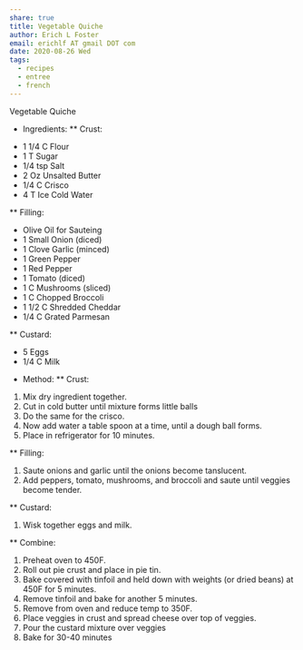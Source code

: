 ```yaml
---
share: true
title: Vegetable Quiche
author: Erich L Foster
email: erichlf AT gmail DOT com
date: 2020-08-26 Wed
tags:
  - recipes
  - entree
  - french
---
```


Vegetable Quiche
* Ingredients:
** Crust:
- 1 1/4 C Flour
- 1 T Sugar
- 1/4 tsp Salt
- 2 Oz Unsalted Butter
- 1/4 C Crisco
- 4 T Ice Cold Water

** Filling:
- Olive Oil for Sauteing
- 1 Small Onion (diced)
- 1 Clove Garlic (minced)
- 1 Green Pepper
- 1 Red Pepper
- 1 Tomato (diced)
- 1 C Mushrooms (sliced)
- 1 C Chopped Broccoli
- 1 1/2 C Shredded Cheddar
- 1/4 C Grated Parmesan

** Custard:
- 5 Eggs
- 1/4 C Milk

* Method:
** Crust:
1. Mix dry ingredient together.
2. Cut in cold butter until mixture forms little balls
3. Do the same for the crisco.
4. Now add water a table spoon at a time, until a dough ball forms.
5. Place in refrigerator for 10 minutes.

** Filling:
1. Saute onions and garlic until the onions become tanslucent.
3. Add peppers, tomato, mushrooms, and broccoli and saute until veggies become tender.

** Custard:
1. Wisk together eggs and milk.

** Combine:
1. Preheat oven to 450F.
2. Roll out pie crust and place in pie tin.
3. Bake covered with tinfoil and held down with weights (or dried beans) at 450F for 5 minutes.
4. Remove tinfoil and bake for another 5 minutes.
5. Remove from oven and reduce temp to 350F.
6. Place veggies in crust and spread cheese over top of veggies.
7. Pour the custard mixture over veggies
8. Bake for 30-40 minutes
